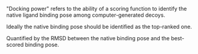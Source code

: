 "Docking power" refers to the ability of a scoring function to identify the native ligand binding pose among computer-generated decoys.

Ideally the native binding pose should be identified as the top-ranked one.

Quantified by the RMSD between the native binding pose and the best-scored binding pose.